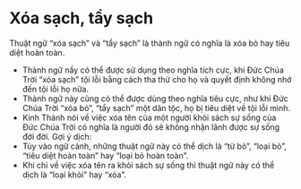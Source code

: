 # Xóa sạch, tẩy sạch

Thuật ngữ “xóa sạch” và “tẩy sạch” là thành ngữ có nghĩa là xóa bỏ hay tiêu diệt hoàn toàn. 
- Thành ngữ nầy có thể được sử dụng theo nghĩa tích cực, khi Đức Chúa Trời “xóa sạch” tội lỗi bằng cách tha thứ cho họ và quyết định không nhớ đến tội lỗi họ nữa.
- Thành ngữ này cũng có thể được dùng theo nghĩa tiêu cực, như khi Đức Chúa Trời “xóa bỏ”, “tẩy sạch” một dân tộc, họ bị tiêu diệt về tội lỗi mình.
- Kinh Thánh nói về việc xóa tên của một người khỏi sách sự sống của Đức Chúa Trời có nghĩa là người đó sẽ không nhận lãnh được sự sống đời đời.
Gợi ý dịch:
- Tùy vào ngữ cảnh, những thuật ngữ này có thể dịch là “từ bỏ”, “loại bỏ”, “tiêu diệt hoàn toàn” hay “loại bỏ hoàn toàn”. 
- Khi chỉ về việc xóa tên ra khỏi sách sự sống thì thuật ngữ này có thể dịch là “loại khỏi” hay “xóa”.

